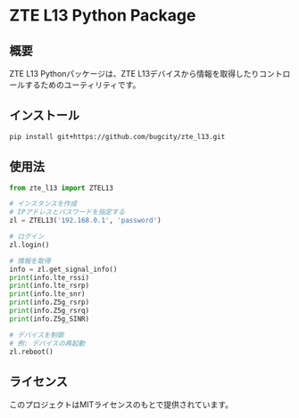 # ZTE L13 Python Package

## 概要

ZTE L13 Pythonパッケージは、ZTE L13デバイスから情報を取得したりコントロールするためのユーティリティです。

## インストール

```bash
pip install git+https://github.com/bugcity/zte_l13.git
```

## 使用法

```python
from zte_l13 import ZTEL13

# インスタンスを作成
# IPアドレスとパスワードを指定する
zl = ZTEL13('192.168.0.1', 'password')

# ログイン
zl.login()

# 情報を取得
info = zl.get_signal_info()
print(info.lte_rssi)
print(info.lte_rsrp)
print(info.lte_snr)
print(info.Z5g_rsrp)
print(info.Z5g_rsrq)
print(info.Z5g_SINR)

# デバイスを制御
# 例: デバイスの再起動
zl.reboot()
```

## ライセンス

このプロジェクトはMITライセンスのもとで提供されています。

